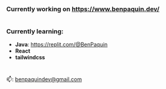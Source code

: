 ### Currently working on https://www.benpaquin.dev/
#
### Currently learning: 
- **Java**: https://replit.com/@BenPaquin
- **React** 
- **tailwindcss**
#
📫: benpaquindev@gmail.com
